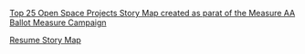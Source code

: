 [Top 25 Open Space Projects Story Map created as parat of the Measure AA Ballot Measure Campaign](http://www.top25.openspace.org/)

[Resume Story Map](https://jonlmontgomery.weebly.com/)